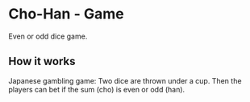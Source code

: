 # Cho-Han - Game
Even or odd dice game.
## How it works
Japanese gambling game: Two dice are thrown under a cup. Then the players can bet if the sum (cho) is even or odd (han).

